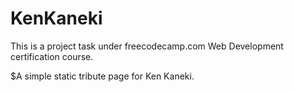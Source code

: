 # KenKaneki

This is a project task under freecodecamp.com Web Development certification course.

$A simple static tribute page for Ken Kaneki.
